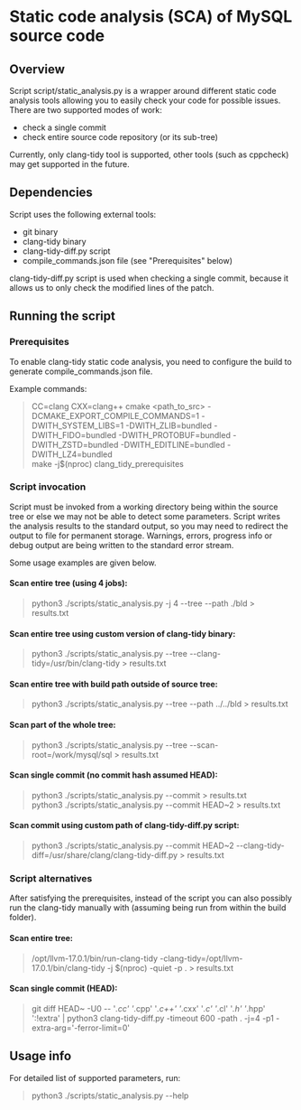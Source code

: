 <!---
Copyright (c) 2024, Oracle and/or its affiliates.
//
This program is free software; you can redistribute it and/or modify
it under the terms of the GNU General Public License, version 2.0,
as published by the Free Software Foundation.
//
This program is designed to work with certain software (including
but not limited to OpenSSL) that is licensed under separate terms,
as designated in a particular file or component or in included license
documentation.  The authors of MySQL hereby grant you an additional
permission to link the program and your derivative works with the
separately licensed software that they have either included with
the program or referenced in the documentation.

This program is distributed in the hope that it will be useful,
but WITHOUT ANY WARRANTY; without even the implied warranty of
MERCHANTABILITY or FITNESS FOR A PARTICULAR PURPOSE.  See the
GNU General Public License, version 2.0, for more details.
//
You should have received a copy of the GNU General Public License
along with this program; if not, write to the Free Software
Foundation, Inc., 51 Franklin St, Fifth Floor, Boston, MA 02110-1301  USA
-->

# Static code analysis (SCA) of MySQL source code

## Overview

Script script/static_analysis.py is a wrapper around different static
code analysis tools allowing you to easily check your code for possible
issues.
There are two supported modes of work:
 - check a single commit
 - check entire source code repository (or its sub-tree)

Currently, only clang-tidy tool is supported, other tools (such as cppcheck)
may get supported in the future.

## Dependencies

Script uses the following external tools:
 - git binary
 - clang-tidy binary
 - clang-tidy-diff.py script
 - compile_commands.json file (see "Prerequisites" below)

clang-tidy-diff.py script is used when checking a single commit,
because it allows us to only check the modified lines of the patch.

## Running the script

### Prerequisites

To enable clang-tidy static code analysis, you need to configure the build
to generate compile_commands.json file.

Example commands:
>  CC=clang CXX=clang++ cmake <path_to_src>
> -DCMAKE_EXPORT_COMPILE_COMMANDS=1 -DWITH_SYSTEM_LIBS=1
> -DWITH_ZLIB=bundled -DWITH_FIDO=bundled -DWITH_PROTOBUF=bundled
> -DWITH_ZSTD=bundled -DWITH_EDITLINE=bundled -DWITH_LZ4=bundled   
>  make -j$(nproc) clang_tidy_prerequisites

### Script invocation

Script must be invoked from a working directory being within the source tree
or else we may not be able to detect some parameters.
Script writes the analysis results to the standard output, so you may need
to redirect the output to file for permanent storage.
Warnings, errors, progress info or debug output are being written
to the standard error stream.

Some usage examples are given below.

#### Scan entire tree (using 4 jobs):
>  python3 ./scripts/static_analysis.py -j 4 --tree --path ./bld > results.txt

#### Scan entire tree using custom version of clang-tidy binary:
>  python3 ./scripts/static_analysis.py --tree --clang-tidy=/usr/bin/clang-tidy > results.txt

#### Scan entire tree with build path outside of source tree:
>  python3 ./scripts/static_analysis.py --tree --path ../../bld > results.txt

#### Scan part of the whole tree:
>  python3 ./scripts/static_analysis.py --tree --scan-root=/work/mysql/sql > results.txt

#### Scan single commit (no commit hash assumed HEAD):
>  python3 ./scripts/static_analysis.py --commit > results.txt    
>  python3 ./scripts/static_analysis.py --commit HEAD~2 > results.txt

#### Scan commit using custom path of clang-tidy-diff.py script:
>  python3 ./scripts/static_analysis.py --commit HEAD~2
> --clang-tidy-diff=/usr/share/clang/clang-tidy-diff.py > results.txt

### Script alternatives

After satisfying the prerequisites, instead of the script you can also
possibly run the clang-tidy manually with (assuming being run from within
the build folder).

#### Scan entire tree:
>  /opt/llvm-17.0.1/bin/run-clang-tidy -clang-tidy=/opt/llvm-17.0.1/bin/clang-tidy
> -j $(nproc) -quiet -p .  > results.txt

#### Scan single commit (HEAD):
>  git diff HEAD~ -U0  -- '*.cc' '*.cpp' '*.c++' '*.cxx' '*.c' '*.cl' '*.h' '*.hpp' ':!extra'
> | python3 clang-tidy-diff.py -timeout 600  -path .  -j=4 -p1 -extra-arg='-ferror-limit=0'

## Usage info

For detailed list of supported parameters, run:
>  python3 ./scripts/static_analysis.py --help
